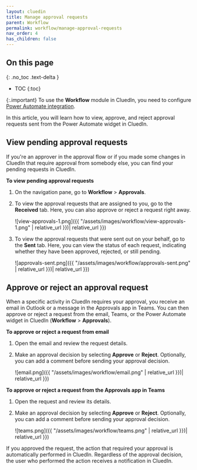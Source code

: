 ```yaml
---
layout: cluedin
title: Manage approval requests
parent: Workflow
permalink: workflow/manage-approval-requests
nav_order: 4
has_children: false
---
```

## On this page
{: .no_toc .text-delta }
- TOC
{:toc}

{:.important}
To use the **Workflow** module in CluedIn, you need to configure [Power Automate integration](/microsoft-integration/power-automate).

In this article, you will learn how to view, approve, and reject approval requests sent from the Power Automate widget in CluedIn.

## View pending approval requests

If you're an approver in the approval flow or if you made some changes in CluedIn that require approval from somebody else, you can find your pending requests in CluedIn. 

**To view pending approval requests**

1. On the navigation pane, go to **Workflow** > **Approvals**.

1. To view the approval requests that are assigned to you, go to the **Received** tab. Here, you can also approve or reject a request right away.

    ![view-approvals-1.png]({{ "/assets/images/workflow/view-approvals-1.png" | relative_url }})| relative_url }})

1. To view the approval requests that were sent out on your behalf, go to the **Sent** tab. Here, you can view the status of each request, indicating whether they have been approved, rejected, or still pending.

    ![approvals-sent.png]({{ "/assets/images/workflow/approvals-sent.png" | relative_url }})| relative_url }})

## Approve or reject an approval request

When a specific activity in CluedIn requires your approval, you receive an email in Outlook or a message in the Approvals app in Teams. You can then approve or reject a request from the email, Teams, or the Power Automate widget in CluedIn (**Workflow** > **Approvals**).

**To approve or reject a request from email**

1. Open the email and review the request details.

1. Make an approval decision by selecting **Approve** or **Reject**. Optionally, you can add a comment before sending your approval decision.

    ![email.png]({{ "/assets/images/workflow/email.png" | relative_url }})| relative_url }})

**To approve or reject a request from the Approvals app in Teams**

1. Open the request and review its details.

1. Make an approval decision by selecting **Approve** or **Reject**. Optionally, you can add a comment before sending your approval decision.

    ![teams.png]({{ "/assets/images/workflow/teams.png" | relative_url }})| relative_url }})

If you approved the request, the action that required your approval is automatically performed in CluedIn. Regardless of the approval decision, the user who performed the action receives a notification in CluedIn.